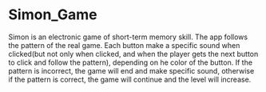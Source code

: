 # Simon_Game
Simon is an electronic game of short-term memory skill.
The app follows the pattern of the real game. Each button make a specific sound when clicked(but not only when clicked, and when the player gets the next button to click and follow the pattern), depending on he color of the button. If the pattern is incorrect, the game will end and make specific sound, otherwise if the pattern is correct, the game will continue and the level will increase.
